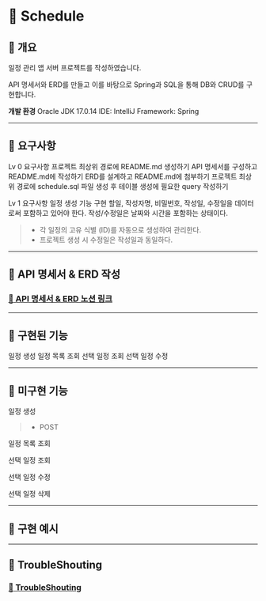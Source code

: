 :calendar: Schedule
===
:large_blue_diamond: 개요
---
일정 관리 앱 서버 프로젝트를 작성하였습니다.

API 명세서와 ERD를 만들고 이를 바탕으로 Spring과 SQL을 통해 DB와 CRUD를 구현합니다.

**개발 환경**
Oracle JDK 17.0.14
IDE: IntelliJ
Framework: Spring

- - -
## :large_blue_diamond: 요구사항
Lv 0 요구사항
    프로젝트 최상위 경로에 README.md 생성하기
    API 명세서를 구성하고 README.md에 작성하기
    ERD를 설계하고 README.md에 첨부하기
    프로젝트 최상위 경로에 schedule.sql 파일 생성 후 테이블 생성에 필요한 query 작성하기

Lv 1 요구사항
    일정 생성 기능 구현
        할일, 작성자명, 비밀번호, 작성일, 수정일을 데이터로써 포함하고 있어야 한다.
        작성/수정일은 날짜와 시간을 포함하는 상태이다.
>- 각 일정의 고유 식별 (ID)를 자동으로 생성하여 관리한다.
>- 프로젝트 생성 시 수정일은 작성일과 동일하다.

- - -
## :large_blue_diamond: API 명세서 & ERD 작성
### [:memo: API 명세서 & ERD 노션 링크](https://colorful-pyjama-65b.notion.site/Calendar-API-ERD-1c0f7369191680129ec6e609669300b4?pvs=4)

- - -
## :large_blue_diamond: 구현된 기능

일정 생성
일정 목록 조회
선택 일정 조회
선택 일정 수정

- - -
## :large_blue_diamond: 미구현 기능

일정 생성
>* POST


일정 목록 조회
>
선택 일정 조회
>
선택 일정 수정
>
선택 일정 삭제



- - -
## :large_blue_diamond: 구현 예시


- - -
## :large_blue_diamond: TroubleShouting
### [:memo: TroubleShouting](링크)
